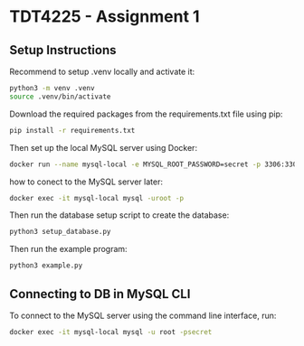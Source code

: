 # TDT4225 - Assignment 1

## Setup Instructions

Recommend to setup .venv locally and activate it:

```bash
python3 -m venv .venv
source .venv/bin/activate
```

Download the required packages from the requirements.txt file using pip:

```bash
pip install -r requirements.txt
```

Then set up the local MySQL server using Docker:

```bash
docker run --name mysql-local -e MYSQL_ROOT_PASSWORD=secret -p 3306:3306 -d mysql:8.0
```

how to conect to the MySQL server later:
```bash
docker exec -it mysql-local mysql -uroot -p
```

Then run the database setup script to create the database:

```bash
python3 setup_database.py
```

Then run the example program:

```bash
python3 example.py
```

## Connecting to DB in MySQL CLI

To connect to the MySQL server using the command line interface, run:

```bash
docker exec -it mysql-local mysql -u root -psecret
```
